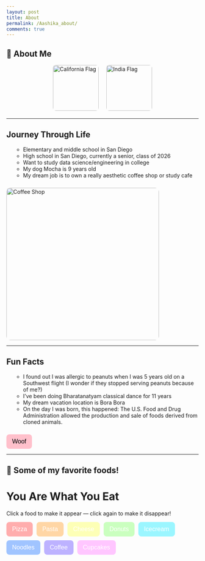 ```yaml
---
layout: post
title: About
permalink: /Aashika_about/
comments: true
---
```


## 🌟 About Me

<style>
  .flag-buttons {
    display: flex;
    justify-content: center;
    gap: 20px;
    margin-bottom: 20px;
  }
  .flag-buttons img {
    width: 120px;
    cursor: pointer;
    border-radius: 8px;
    transition: transform 0.2s;
  }
  .flag-buttons img:hover {
    transform: scale(1.1);
  }

  ul.circle-list {
    list-style-type: circle;
    margin-left: 20px;
  }

  .food-buttons button {
    border: none;
    padding: 10px 15px;
    border-radius: 8px;
    cursor: pointer;
    font-size: 1rem;
    color: white;
  }
  .food-buttons {
    display: flex;
    flex-wrap: wrap;
    gap: 10px;
    margin-top: 10px;
    margin-bottom: 20px;
  }

  .confetti-emoji {
    position: fixed;
    animation: fall 5s linear forwards;
    font-size: 2rem;
    pointer-events: none;
  }
  @keyframes fall {
    from { transform: translateY(-50px); opacity: 1; }
    to { transform: translateY(100vh); opacity: 0; }
  }

  .woof-button {
    background-color: pink;
    border: none;
    padding: 10px 15px;
    border-radius: 8px;
    cursor: pointer;
    font-size: 1rem;
    margin-top: 10px;
  }
</style>

<!-- FLAGS -->
<div class="flag-buttons">
  <img src="https://upload.wikimedia.org/wikipedia/commons/0/01/Flag_of_California.svg" alt="California Flag" onclick="releaseEmoji('🐻')">
  <img src="https://upload.wikimedia.org/wikipedia/en/4/41/Flag_of_India.svg" alt="India Flag" onclick="releaseEmoji('🦚')">
</div>

---

## Journey Through Life

<ul class="circle-list">
  <li>Elementary and middle school in San Diego</li>
  <li>High school in San Diego, currently a senior, class of 2026</li>
  <li>Want to study data science/engineering in college</li>
  <li>My dog Mocha is 9 years old</li>
  <li>My dream job is to own a really aesthetic coffee shop or study cafe</li>
</ul>

<img src="https://images.unsplash.com/photo-1504754524776-8f4f37790ca0" alt="Coffee Shop" width="400" style="border-radius: 10px; margin-top: 10px;">

---

## Fun Facts

<ul class="circle-list">
  <li>I found out I was allergic to peanuts when I was 5 years old on a Southwest flight (I wonder if they stopped serving peanuts because of me?)</li>
  <li>I’ve been doing Bharatanatyam classical dance for 11 years</li>
  <li>My dream vacation location is Bora Bora</li>
  <li>On the day I was born, this happened: The U.S. Food and Drug Administration allowed the production and sale of foods derived from cloned animals.</li>
</ul>

<button class="woof-button" onclick="releaseEmoji('🐶')">Woof</button>

---

## 🍴 Some of my favorite foods!  

# You Are What You Eat  

<p>Click a food to make it appear — click again to make it disappear!</p>  

<div class="food-buttons">
  <button style="background-color: #ffadad;" onclick="toggleFood('🍕','pizza')">Pizza</button>
  <button style="background-color: #ffd6a5;" onclick="toggleFood('🍝','pasta')">Pasta</button>
  <button style="background-color: #fdffb6;" onclick="toggleFood('🧀','cheese')">Cheese</button>
  <button style="background-color: #caffbf;" onclick="toggleFood('🍩','donuts')">Donuts</button>
  <button style="background-color: #9bf6ff;" onclick="toggleFood('🍦','icecream')">Icecream</button>
  <button style="background-color: #a0c4ff;" onclick="toggleFood('🍜','noodles')">Noodles</button>
  <button style="background-color: #bdb2ff;" onclick="toggleFood('☕','coffee')">Coffee</button>
  <button style="background-color: #ffc6ff;" onclick="toggleFood('🧁','cupcakes')">Cupcakes</button>
</div>

<script>
  // General emoji release (for flags + Woof button)
  function releaseEmoji(emoji) {
    for (let i = 0; i < 10; i++) {
      const span = document.createElement("span");
      span.textContent = emoji;
      span.classList.add("confetti-emoji");
      span.style.left = Math.random() * window.innerWidth + "px";
      span.style.top = "-50px";
      document.body.appendChild(span);
      setTimeout(() => span.remove(), 5000);
    }
  }

  // Toggleable food confetti
  const activeFood = {};
  function toggleFood(emoji, key) {
    if (activeFood[key]) {
      activeFood[key] = false;
    } else {
      activeFood[key] = true;
      for (let i = 0; i < 20; i++) {
        const span = document.createElement("span");
        span.textContent = emoji;
        span.classList.add("confetti-emoji", `food-${key}`);
        span.style.left = Math.random() * window.innerWidth + "px";
        span.style.top = "-50px";
        document.body.appendChild(span);
        setTimeout(() => span.remove(), 5000);
      }
      setTimeout(() => { activeFood[key] = false; }, 5000);
    }
  }
</script>
